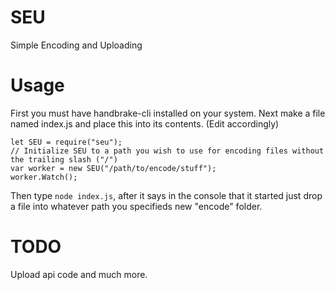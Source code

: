 # SEU
Simple Encoding and Uploading 

# Usage
First you must have handbrake-cli installed on your system.
Next make a file named index.js and place this into its contents. (Edit accordingly)
```
let SEU = require("seu");
// Initialize SEU to a path you wish to use for encoding files without the trailing slash ("/")
var worker = new SEU("/path/to/encode/stuff");
worker.Watch();
```
Then type `node index.js`, after it says in the console that it started just drop a file into whatever path you specifieds new "encode" folder.

# TODO
Upload api code and much more.
